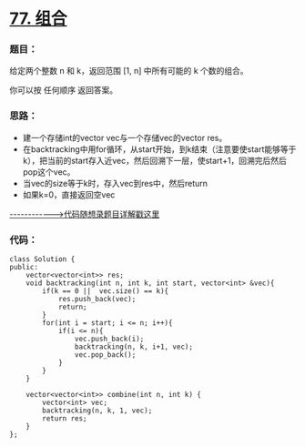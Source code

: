 # [77. 组合](https://leetcode.cn/problems/combinations/)
### 题目：
给定两个整数 n 和 k，返回范围 [1, n] 中所有可能的 k 个数的组合。

你可以按 任何顺序 返回答案。



### 思路：
- 建一个存储int的vector vec与一个存储vec的vector res。
- 在backtracking中用for循环，从start开始，到k结束（注意要使start能够等于k），把当前的start存入近vec，然后回溯下一层，使start+1，回溯完后然后pop这个vec。
- 当vec的size等于k时，存入vec到res中，然后return
- 如果k=0，直接返回空vec

[------------>代码随想录题目详解戳这里](https://programmercarl.com/0077.%E7%BB%84%E5%90%88.html)


### 代码：  
```
class Solution {
public:
    vector<vector<int>> res;
    void backtracking(int n, int k, int start, vector<int> &vec){
        if(k == 0 ||  vec.size() == k){
            res.push_back(vec);
            return;
        }
        for(int i = start; i <= n; i++){
            if(i <= n){
                vec.push_back(i);
                backtracking(n, k, i+1, vec);
                vec.pop_back();
            }
        }
    }

    vector<vector<int>> combine(int n, int k) {
        vector<int> vec;
        backtracking(n, k, 1, vec);
        return res;
    }
};
```